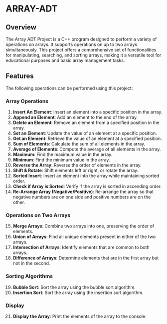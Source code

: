 # ARRAY-ADT

## Overview

The Array ADT Project is a C++ program designed to perform a variety of operations on arrays. It supports operations on up to two arrays simultaneously. This project offers a comprehensive set of functionalities for manipulating, searching, and sorting arrays, making it a versatile tool for educational purposes and basic array management tasks.

## Features

The following operations can be performed using this project:

### Array Operations

1. **Insert An Element**: Insert an element into a specific position in the array.
2. **Append an Element**: Add an element to the end of the array.
3. **Delete an Element**: Remove an element from a specified position in the array.
4. **Set an Element**: Update the value of an element at a specific position.
5. **Get an Element**: Retrieve the value of an element at a specified position.
6. **Sum of Elements**: Calculate the sum of all elements in the array.
7. **Average of Elements**: Compute the average of all elements in the array.
8. **Maximum**: Find the maximum value in the array.
9. **Minimum**: Find the minimum value in the array.
10. **Reverse the Array**: Reverse the order of elements in the array.
11. **Shift & Rotate**: Shift elements left or right, or rotate the array.
12. **Sorted Insert**: Insert an element into the array while maintaining sorted order.
13. **Check if Array is Sorted**: Verify if the array is sorted in ascending order.
14. **Re-Arrange Array (Negative/Positive)**: Re-arrange the array so that negative numbers are on one side and positive numbers are on the other.

### Operations on Two Arrays

15. **Merge Arrays**: Combine two arrays into one, preserving the order of elements.
16. **Union of Arrays**: Find all unique elements present in either of the two arrays.
17. **Intersection of Arrays**: Identify elements that are common to both arrays.
18. **Difference of Arrays**: Determine elements that are in the first array but not in the second.

### Sorting Algorithms

19. **Bubble Sort**: Sort the array using the bubble sort algorithm.
20. **Insertion Sort**: Sort the array using the insertion sort algorithm.

### Display

21. **Display the Array**: Print the elements of the array to the console.



